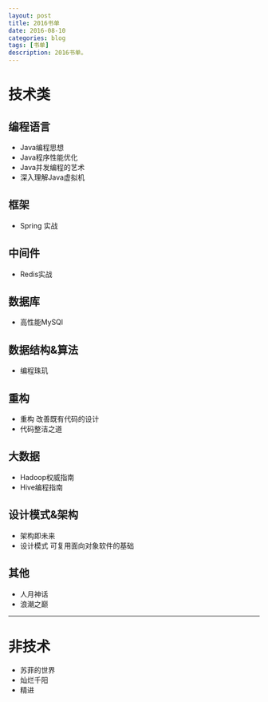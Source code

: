 ```yaml
---
layout: post
title: 2016书单
date: 2016-08-10
categories: blog
tags: [书单]
description: 2016书单。
---
```


# 技术类

## 编程语言
* Java编程思想
* Java程序性能优化
* Java并发编程的艺术
* 深入理解Java虚拟机

## 框架
* Spring 实战

## 中间件
* Redis实战

## 数据库
* 高性能MySQl

## 数据结构&算法
* 编程珠玑

## 重构
* 重构 改善既有代码的设计
* 代码整洁之道

## 大数据
* Hadoop权威指南
* Hive编程指南

## 设计模式&架构
* 架构即未来
* 设计模式 可复用面向对象软件的基础

## 其他
* 人月神话
* 浪潮之巅

***
# 非技术
* 苏菲的世界
* 灿烂千阳
* 精进
